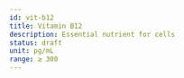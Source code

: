 ```yaml
---
id: vit-b12
title: Vitamin B12
description: Essential nutrient for cells
status: draft
unit: pg/mL
range: ≥ 300
---
```



